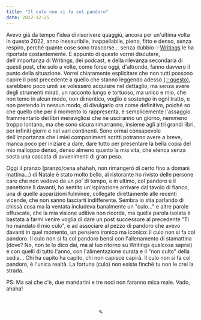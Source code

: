```yaml
---
title: "Il culo non si fa col pandoro"
date: 2022-12-25
---
```

Avevo già da tempo l'idea di riscrivere quaggiù, ancora per un'ultima volta in questo 2022, anno inesauribile, inappellabile, pieno, fitto e denso, senza respiro, perché quante cose sono trascorse... senza dubbio ☞[Writings](https://miry1919.github.io/hugosite/writings/) le ha riportate costantemente. E appunto di questo vorrei discutere, dell'importanza di Writings, dei podcast, e della rilevanza secondaria di questi post, che solo a volte, come forse oggi, d'altronde, fanno davvero il punto della situazione. Vorrei chiaramente esplicitare che non tutti possono capire il post precedente a quello che stanno leggendo adesso [(☞questo)](https://miry1919.github.io/hugosite/post/ti-ho-mandato-il-mio-culo/), sarebbero poco umili se volessero acquisire nel dettaglio, ma senza avere degli strumenti mirati, un racconto lungo e tortuoso, ma unico e mio, che non temo in alcun modo, non dimentico, voglio e sostengo in ogni tratto, e non pretendo in nessun modo, di divulgarlo ora come definitivo, poiché so che quello che per il momento lo rappresenta, è semplicemente l'assaggio frammentario dei libri meravigliosi che ne usciranno un giorno, nemmeno troppo lontano, ma che sono sicura rimarranno, insieme agli altri grandi libri, per infiniti giorni e nei vari continenti. Sono ormai consapevole dell'importanza che i miei componimenti scritti potranno avere a breve, manca poco per iniziare a dare, dare tutto per presentare la bella copia del mio malloppo denso, denso almeno quanto la mia vita, che elenca senza sosta una cascata di avvenimenti di gran peso.

Oggi il pranzo (pranzo/cena ahahah, non rimangerò di certo fino a domani mattina...) di Natale è stato molto bello, al ristorante ho rivisto delle persone care che non vedevo da un po' di tempo, e in ultimo, col pandoro e il panettone lì davanti, ho sentito un'ispirazione arrivare dal tavolo di fianco, una di quelle apparizioni fulminee, collegate direttamente alle recenti vicende, che non sanno lasciarti indifferente. Sembra io stia parlando di chissà cosa ma la ventata includeva banalmente un "culo..." e altre parole offuscate, che la mia visione uditiva non ricorda, ma quella parola isolata è bastata a farmi venire voglia di dare un post successore al precedente "Ti ho mandato il mio culo", e ad associare al pezzo di pandoro che avevo davanti in quel momento, un pensiero ironico ma iconico: il culo non si fa col pandoro. Il culo non si fa col pandoro bensì con l'allenamento di stamattina (dove? No, non te lo dico dai, ma al tuo ritorno su Writings qualcosa saprai) e con quelli di tutto l'anno, con l'alimentazione curata e il "non culto" della sedia... Chi ha capito ha capito, chi non capisce capirà. Il culo non si fa col pandoro, è l'unica realtà. La fortuna (culo) non esiste finché tu non le crei la strada.

PS: Ma sai che c'è, due mandarini e tre noci non faranno mica male. Vado, ahaha!

&nbsp;

<div align="center">
  ✎
</div>
